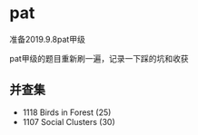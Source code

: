 # pat
准备2019.9.8pat甲级

pat甲级的题目重新刷一遍，记录一下踩的坑和收获


## 并查集
- 1118 Birds in Forest (25)
- 1107 Social Clusters (30)
